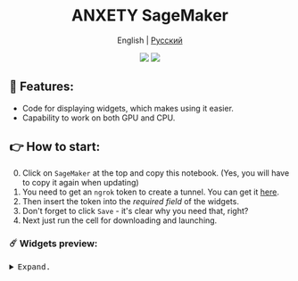<div align="center">

<h1 align="center">ANXETY SageMaker</h1>

English | [Русский ](./README-ru_RU.md)

</div>


<p align="center">
  <a href="https://studiolab.sagemaker.aws/import/github/anxety-solo/sd-webui-sagemaker/blob/main/anxety-en.ipynb"><img src="https://img.shields.io/badge/SAGEMAKER-blue?style=for-the-badge&color=blue"></a>
  <a href="https://discordapp.com/users/565783561878372352"><img src="https://img.shields.io/badge/MY DISCORD-blue?style=for-the-badge&logo=discord&logoColor=white&color=blue"></a> <br>
</p>


## 🌟 Features:
  - Code for displaying widgets, which makes using it easier.
  - Capability to work on both GPU and CPU.


## 👉 How to start:
  0. Click on `SageMaker` at the top and copy this notebook. (Yes, you will have to copy it again when updating)     
  2. You need to get an `ngrok` token to create a tunnel. You can get it [here](https://dashboard.ngrok.com/get-started/your-authtoken).
  3. Then insert the token into the _required field_ of the widgets.
  4. Don't forget to click `Save` - it's clear why you need that, right?
  5. Next just run the cell for downloading and launching.


### ☄️ Widgets preview:

<details>
<summary><kbd>Expand.</kbd></summary>
 
<div align="center">

  ![Widgets](https://github.com/anxety-solo/sd-webui-sagemaker/blob/main/img/ru/widgets_view_ru.png)  
  
</div>

</details>
